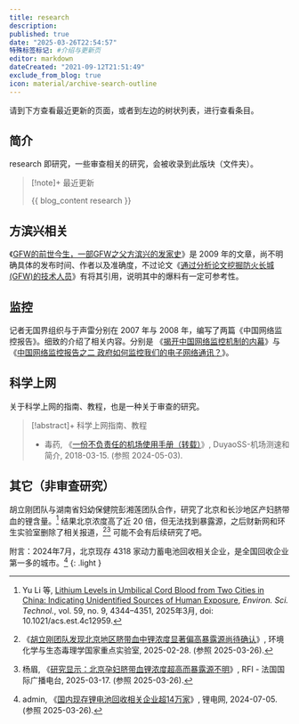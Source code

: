```yaml
---
title: research
description:
published: true
date: "2025-03-26T22:54:57"
特殊标签标记: #介绍与更新页
editor: markdown
dateCreated: "2021-09-12T21:51:49"
exclude_from_blog: true
icon: material/archive-search-outline
---
```


请到下方查看最近更新的页面，或者到左边的树状列表，进行查看条目。

## 简介

research 即研究，一些审查相关的研究，会被收录到此版块（文件夹）。

> [!note]+ 最近更新
>
> {{ blog_content research }}

## 方滨兴相关

《[GFW的前世今生，一部GFW之父方滨兴的发家史][]》是 2009 年的文章，尚不明确具体的发布时间、作者以及准确度，不过论文《[通过分析论文挖掘防火长城(GFW)的技术人员][]》有将其引用，说明其中的爆料有一定可参考性。

[GFW的前世今生，一部GFW之父方滨兴的发家史]: https://web.archive.org/web/20091127104236/http://fangbinxing.appspot.com/

[通过分析论文挖掘防火长城(GFW)的技术人员]: https://web.archive.org/web/20230612095930/https://www.bannedbook.org/download/downfile.php?id=2915

## 监控

记者无国界组织与于声雷分别在 2007 年与 2008 年，编写了两篇《中国网络监控报告》。细致的介绍了相关内容。分别是
《[揭开中国网络监控机制的内幕](https://web.archive.org/web/20081023041300/http://crd-net.org/Article/Class1/200710/20071010162103_5948.html)》与
《[中国网络监控报告之二 政府如何监控我们的电子网络通讯？](https://web.archive.org/web/20081021030253/http://crd-net.org/Article/Class1/200803/20080324093843_8168.html)》。

## 科学上网

关于科学上网的指南、教程，也是一种关于审查的研究。

> [!abstract]+ 科学上网指南、教程
>
> +   毒药, 《[一份不负责任的机场使用手册（转载）](https://web.archive.org/web/20201029221853/https://www.duyaoss.com/archives/1086/)》, DuyaoSS-机场测速和简介, 2018-03-15. (参照 2024-05-03).

## 其它（非审查研究）

胡立刚团队与湖南省妇幼保健院彭湘莲团队合作，研究了北京和长沙地区产妇脐带血的锂含量。[^12959]
结果北京浓度高了近 20 倍，但无法找到暴露源，之后财新网和环生实验室删除了相关报道，[^24739][^50317] 可能不会有后续研究了吧。

[^12959]: Yu Li 等, [Lithium Levels in Umbilical Cord Blood from Two Cities in China: Indicating Unidentified Sources of Human Exposure](http://doi.org/10.1021/acs.est.4c12959), _Environ. Sci. Technol._, vol. 59, no. 9, 4344–4351, 2025年3月, doi: 10.1021/acs.est.4c12959.

[^24739]: 《[胡立刚团队发现北京地区脐带血中锂浓度显著偏高暴露源尚待确认](https://web.archive.org/web/20250304135918/https://et.rcees.ac.cn/kydt/202502/t20250228_824739.html)》, 环境化学与生态毒理学国家重点实验室, 2025-02-28. (参照 2025-03-26).

[^50317]: 杨眉, 《[研究显示：北京孕妇脐带血锂浓度超高而暴露源不明](https://web.archive.org/web/20250318054532/https://www.rfi.fr/cn/专栏检索/环境与发展/20250317-研究显示-北京孕妇脐带血锂浓度超高而暴露源不明)》, RFI - 法国国际广播电台, 2025-03-17. (参照 2025-03-26).

附言：2024年7月，北京现存 4318 家动力蓄电池回收相关企业，是全国回收企业第一多的城市。[^46971]
{: .light }

[^46971]: admin, 《[国内现存锂电池回收相关企业超14万家](https://web.archive.org/web/20250117101013/http://www.li-b.cn/post/46971.html)》, 锂电网, 2024-07-05. (参照 2025-03-26).

